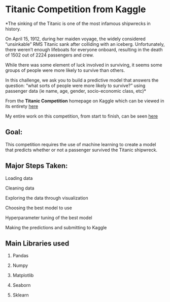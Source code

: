 # Titanic Competition from Kaggle

*The sinking of the Titanic is one of the most infamous shipwrecks in history.

On April 15, 1912, during her maiden voyage, the widely considered “unsinkable” RMS Titanic sank after colliding with an iceberg. Unfortunately, there weren’t enough lifeboats for everyone onboard, resulting in the death of 1502 out of 2224 passengers and crew.

While there was some element of luck involved in surviving, it seems some groups of people were more likely to survive than others.

In this challenge, we ask you to build a predictive model that answers the question: “what sorts of people were more likely to survive?” using passenger data (ie name, age, gender, socio-economic class, etc)*

From the **Titanic Competition** homepage on Kaggle which can be viewed in its entirety [here](https://www.kaggle.com/c/titanic)

My entire work on this competition, from start to finish, can be seen [here](https://nbviewer.jupyter.org/github/NickKahihu/titanic/blob/master/Titanic_Competition.ipynb)

## Goal:
This competition requires the use of machine learning to create a model that predicts whether or not a passenger survived the Titanic shipwreck.

## Major Steps Taken:
Loading data

Cleaning data

Exploring the data through visualization

Choosing the best model to use

Hyperparameter tuning of the best model

Making the predictions and submitting to Kaggle


## Main Libraries used
1. Pandas

2. Numpy

3. Matplotlib

4. Seaborn

5. Sklearn
